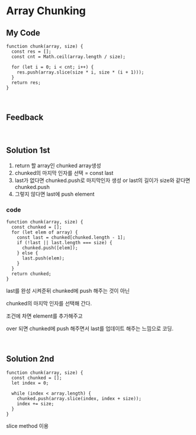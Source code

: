 # Array Chunking

## My Code

```
function chunk(array, size) {
  const res = [];
  const cnt = Math.ceil(array.length / size);

  for (let i = 0; i < cnt; i++) {
    res.push(array.slice(size * i, size * (i + 1)));
  }
  return res;
}
```

<br/>

## Feedback

<br/>

## Solution 1st

1. return 할 array인 chunked array생성
2. chunked의 마지막 인자를 선택 = const last
3. last가 없다면 chunked.push로 마지막인자 생성 or last의 길이가 size와 같다면 chunked.push
4. 그렇지 않다면 last에 push element

### code

```
function chunk(array, size) {
  const chunked = [];
  for (let elem of array) {
    const last = chunked[chunked.length - 1];
    if (!last || last.length === size) {
      chunked.push([elem]);
    } else {
      last.push(elem);
    }
  }
  return chunked;
}
```

last를 완성 시켜준뒤 chunked에 push 해주는 것이 아닌

chunked의 마지막 인자를 선택해 간다.

조건에 차면 element를 추가해주고

over 되면 chunked에 push 해주면서 last를 업데이트 해주는 느낌으로 코딩.

<br/>

## Solution 2nd

```
function chunk(array, size) {
  const chunked = [];
  let index = 0;

  while (index < array.length) {
    chunked.push(array.slice(index, index + size));
    index += size;
  }
}
```

slice method 이용
